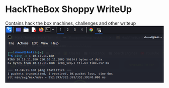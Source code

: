 # HackTheBox Shoppy WriteUp
Contains hack the box machines, challenges and other writeup
![Ping](images/img(1).png?raw=true "Title")
